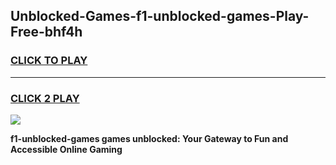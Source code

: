 
## Unblocked-Games-f1-unblocked-games-Play-Free-bhf4h
<h3>
<a href="https://premium76.site?title=f1-unblocked-games&ref=10A">CLICK TO PLAY</a></h3>
<hr>

<h3>
<a href="https://premium76.site?title=f1-unblocked-games&ref=10A">CLICK 2 PLAY</a>
  
</h3>

<a href="https://premium76.site?title=f1-unblocked-games&ref=10A"><img src="https://clearcache.store/games.png"></a>


**f1-unblocked-games games unblocked: Your Gateway to Fun and Accessible Online Gaming**
